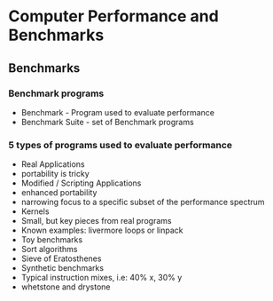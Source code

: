 # Computer Performance and Benchmarks

## Benchmarks

### Benchmark programs

* Benchmark - Program used to evaluate performance
* Benchmark Suite - set of Benchmark programs

### 5 types of programs used to evaluate performance

* Real Applications
 * portability is tricky 
* Modified / Scripting Applications
 * enhanced portability
 * narrowing focus to a specific subset of the performance spectrum
* Kernels
 * Small, but key pieces from real programs
 * Known examples: livermore loops or linpack
* Toy benchmarks
 * Sort algorithms
 * Sieve of Eratosthenes
* Synthetic benchmarks
 * Typical instruction mixes, i.e: 40% x, 30% y
 * whetstone and drystone
 
